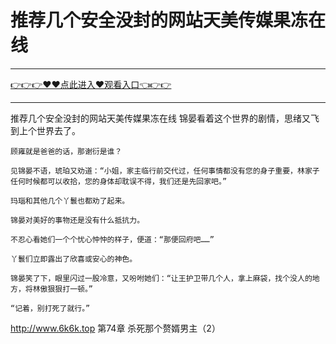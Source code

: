 # 推荐几个安全没封的网站天美传媒果冻在线

<hr/><a href="https://github.com/etdfr/piqi/issues/1">👉👉👉♥♥点此进入♥观看入口👈👉👉</a><hr/>

推荐几个安全没封的网站天美传媒果冻在线
锦晏看着这个世界的剧情，思绪又飞到上个世界去了。

    顾雍就是爸爸的话，那谢衍是谁？

    见锦晏不语，琥珀又劝道：“小姐，家主临行前交代过，任何事情都没有您的身子重要，林家子任何时候都可以收拾，您的身体却耽误不得，我们还是先回家吧。”

    玛瑙和其他几个丫鬟也都劝了起来。

    锦晏对美好的事物还是没有什么抵抗力。

    不忍心看她们一个个忧心忡忡的样子，便道：“那便回府吧……”

    丫鬟们立即露出了欣喜或安心的神色。

    锦晏笑了下，眼里闪过一股冷意，又吩咐她们：“让王护卫带几个人，拿上麻袋，找个没人的地方，将林傲狠狠打一顿。”

    “记着，别打死了就行。”
http://www.6k6k.top
第74章 杀死那个赘婿男主（2）
